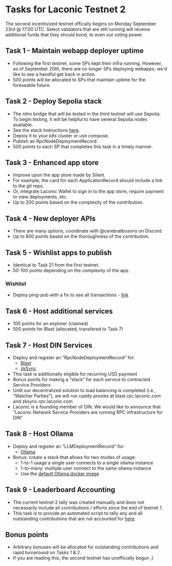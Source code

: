 # Tasks for Laconic Testnet 2

The second incentivized testnet offically begins on Monday September 23rd @ 17:00 UTC. Select validators that are still running will receive additional funds that they should bond, to even out voting power.

## Task 1 - Maintain webapp deployer uptime

* Following the first testnet, some SPs kept their infra running. However, as of September 20th, there are no longer SPs deploying webapps; we'd like to see a handful get back in action.
* 500 points will be allocated to SPs that maintain uptime for the foreseable future.

## Task 2 - Deploy Sepolia stack

* The nitro bridge that will be tested in the third testnet will use Sepolia. To begin testing, it will be helpful to have several Sepolia nodes available.
* See the stack instructions [here](https://git.vdb.to/cerc-io/eth-stack/src/branch/main/stack-orchestrator/stacks/eth/README.md).
* Deploy it to your k8s cluster or use compose.
* Publish an RpcNodeDeploymentRecord.
* 500 points to each SP that completes this task in a timely manner.

## Task 3 - Enhanced app store

* Improve upon the app store made by Silent.
* For example, the card for each ApplicationRecord should include a link to the git repo.
* Or, integrate Laconic Wallet to sign in to the app store, require payment to view deployments, etc.
* Up to 200 points based on the complexity of the contribution.

## Task 4 - New deployer APIs

* There are many options, coordinate with @cerebralbosons on Discord.
* Up to 800 points based on the thoroughness of the contribution.

## Task 5 - Wishlist apps to publish

* Identical to Task 21 from the first testnet.
* 50-100 points depending on the complexity of the app.

### Wishlist

* Deploy ping-pub with a fix to see all transactions - [link](https://git.vdb.to/cerc-io/cosmos-explorer)

## Task 6 - Host additional services

* 100 points for an explorer (claimed)
* 500 points for Blast (allocated, transfered to Task 7)

## Task 7 - Host DIN Services

* Deploy and register an “RpcNodeDeploymentRecord” for:
    * [Blast](https://docs.blast.io/tools/node-providers#how-to-run-your-own-nodes)
    * [zkSync](https://docs.zksync.io/zksync-node/running-node)
* This task is additionally eligible for recurring USD payment
* Bonus points for making a “stack” for each service to contracted Service Providers
* Until our decentralized solution to load balancing is completed (i.e., “Watcher Parties”), we will run caddy proxies at blast.rpc.laconic.com and zksync.rpc.laconic.com
* Laconic is a founding member of DIN. We would like to announce that “Laconic Network Service Providers are running RPC infrastructure for DIN”

## Task 8 - Host Ollama

* Deploy and register an "LLMDeploymentRecord" for:
    * [Ollama](https://github.com/ollama/ollama)
* Bonus: create a stack that allows for two modes of usage:
    * 1-to-1 usage a single user connects to a single ollama instance
    * 1-to-many: multiple user connect to the same ollama instance
    * Use the [default Ollama docker image](https://hub.docker.com/r/ollama/ollama)

## Task 9 - Leaderboard Accounting

* The current testnet 2 tally was created manually and does not necessarily include all contributions / efforts since the end of testnet 1.
* This task is to provide an automated script to tally any and all outstanding contributions that are not accounted for [here](https://github.com/LaconicNetwork/loro-testnet/pull/60).


## Bonus points

* Arbitrary bonuses will be allocated for outstanding contributions and rapid turnaround on Tasks 1 & 2.
* If you are reading this, the second testnet has unofficially begun ;)
